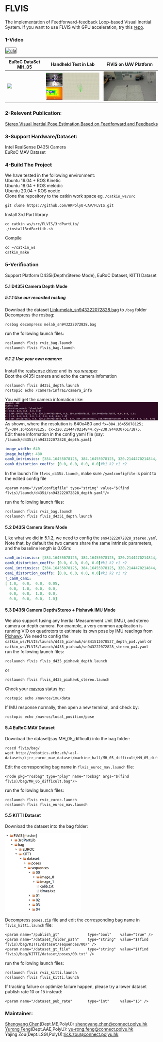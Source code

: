 #  FLVIS
The implementation of Feedforward-feedback Loop-based Visual Inertial System. If you want to use FLVIS with GPU acceleration, try this [repo](https://github.com/JazzyFeng/FLVIS-gpu).

### 1-Video
<a href="https://www.youtube.com/embed/U1GmOICc1Ac" target="_blank"><img src="http://img.youtube.com/vi/ljZWb2x6CRQ/0.jpg" 
alt="cla" width="480" height="300" border="1" /></a>

| EuRoC DataSet MH_05    | Handheld Test in Lab   | FlVIS on UAV Platform  |
| ---------------------- | ---------------------- |---------------------- |
| <img src="others/mh05_gif.gif" width="250">  | <img src="others/lab_gif.gif" width="250">  | <img src="others/uav_gif.gif" width="250">  |

### 2-Relevent Publication:
[Stereo Visual Inertial Pose Estimation Based on Feedforward and Feedbacks](https://ieeexplore.ieee.org/document/10155195)
### 3-Support Hardware/Dataset:
Intel RealSense D435i Camera <br />
EuRoC MAV Dataset
### 4-Build The Project
We have tested in the following environment: <br />
Ubuntu 16.04 + ROS Kinetic <br />
Ubuntu 18.04 + ROS melodic <br />
Ubuntu 20.04 + ROS noetic <br />
Clone the repository to the catkin work space eg. `/catkin_ws/src`
````
git clone https://github.com/HKPolyU-UAV/FLVIS.git
````
Install 3rd Part library
````
cd catkin_ws/src/FLVIS/3rdPartLib/
./install3rdPartLib.sh
````
Compile
````
cd ~/catkin_ws
catkin_make
````
### 5-Verification
Support Platform D435i(Depth/Stereo Mode), EuRoC Dataset, KITTI Dataset
#### 5.1 D435i Camera Depth Mode
##### 5.1.1 Use our recorded rosbag 
Download the dataset [Link-melab_sn943222072828.bag](https://drive.google.com/file/d/1kfOkQTt-i-Hd2M0FZa8Dia4_BweE-ttf/view?usp=sharing) to `/bag` folder <br />
Decompress the rosbag:
````
rosbag decompress melab_sn943222072828.bag
````
run the following launch files:
````
roslaunch flvis rviz_bag.launch
roslaunch flvis flvis_bag.launch
````
##### 5.1.2 Use your own camera:
Install the [realsense driver](https://github.com/IntelRealSense/librealsense) and its [ros wrapper](https://github.com/IntelRealSense/realsense-ros) <br />
Boot the d435i camera and echo the camera infomation
````
roslaunch flvis d435i_depth.launch
rostopic echo /camera/infra1/camera_info
````
You will get the camera infomation like:
<img src="others/camera_info.png">
As shown, where the resolution is 640x480 and `fx=384.16455078125; fy=384.16455078125; cx=320.2144470214844;cy=238.94403076171875.` <br />
Edit these information in the config yaml file (say: `/launch/d435i/sn943222072828_depth.yaml`):
```yaml
image_width: 640
image_height: 480
cam0_intrinsics: [384.16455078125, 384.16455078125, 320.2144470214844, 238.94403076171875]#fx fy cx cy
cam0_distortion_coeffs: [0.0, 0.0, 0.0, 0.0]#k1 k2 r1 r2
```
In the launch file `flvis_d435i.launch`, make sure `/yamlconfigfile` is point to the edited config file
````
<param name="/yamlconfigfile" type="string" value="$(find flvis)/launch/d435i/sn943222072828_depth.yaml"/>
````
run the following launch files:
````
roslaunch flvis rviz_bag.launch
roslaunch flvis flvis_d435i_depth.launch
````
#### 5.2 D435i Camera Stero Mode
Like what we did in 5.1.2, we need to config the `sn943222072828_stereo.yaml` <br />
Note that, by default the two camera share the same intrinsic parameters, and the baseline length is 0.05m:
```yaml
cam0_intrinsics: [384.16455078125, 384.16455078125, 320.2144470214844, 238.94403076171875]#fx fy cx cy
cam0_distortion_coeffs: [0.0, 0.0, 0.0, 0.0]#k1 k2 r1 r2
cam1_intrinsics: [384.16455078125, 384.16455078125, 320.2144470214844, 238.94403076171875]#fx fy cx cy
cam1_distortion_coeffs: [0.0, 0.0, 0.0, 0.0]#k1 k2 r1 r2
T_cam0_cam1:
[ 1.0,  0.0,  0.0,  0.05,
  0.0,  1.0,  0.0,  0.0,
  0.0,  0.0,  1.0,  0.0,
  0.0,  0.0,  0.0,  1.0]

```
#### 5.3 D435i Camera Depth/Stereo + Pixhawk IMU Mode
We also support fusing any Inertial Measurement Unit (IMU), and stereo camera or depth camera. For example, a very common application is running VIO on quadrotors to estimate its own pose by IMU readings from [Pixhawk](https://docs.px4.io/master/en/flight_controller/pixhawk4.html). We need to config the `catkin_ws/FLVIS/launch/d435_pixhawk/sn841512070537_depth_px4.yaml` or `catkin_ws/FLVIS/launch/d435_pixhawk/sn943222072828_stereo_px4.yaml` <br />
run the following launch files:
````
roslaunch flvis flvis_d435_pixhawk_depth.launch
````
or
````
roslaunch flvis flvis_d435_pixhawk_stereo.launch
````
Check your [mavros](http://wiki.ros.org/mavros) status by:
````
rostopic echo /mavros/imu/data
````
If IMU response normally, then open a new terminal, and check by:
````
rostopic echo /mavros/local_position/pose
````

#### 5.4 EuRoC MAV Dataset
Download the dataset(say MH_05_difficult) into the bag folder:
````
roscd flvis/bag/
wget http://robotics.ethz.ch/~asl-datasets/ijrr_euroc_mav_dataset/machine_hall/MH_05_difficult/MH_05_difficult.bag
````
Edit the corresponding bag name in `flvis_euroc_mav.launch` file:
````
<node pkg="rosbag" type="play" name="rosbag" args="$(find flvis)/bag/MH_05_difficult.bag"/>
````
run the following launch files:
````
roslaunch flvis rviz_euroc.launch
roslaunch flvis flvis_euroc_mav.launch
````

#### 5.5 KITTI Dataset
Download the dataset into the bag folder:

<img src="https://github.com/Ttoto/img_bed/blob/main/FLVIS/kitti_sc.png" width="250"> 

Decompress `poses.zip` file and edit the corresponding bag name in `flvis_kitti.launch` file:
````
<param name="/publish_gt"             type="bool"    value="true" />
<param name="/dataset_folder_path"    type="string"  value="$(find flvis)/bag/KITTI/dataset/sequences/00/" />
<param name="/dataset_gt_file"        type="string"  value="$(find flvis)/bag/KITTI/dataset/poses/00.txt" />
````
run the following launch files:
````
roslaunch flvis rviz_kitti.launch
roslaunch flvis flvis_kitti.launch
````
If tracking failure or optimize failure happen, please try a lower dataset publish rate 10 or 15 instead:
````
<param name="/dataset_pub_rate"       type="int"     value="15" />
````

### Maintainer:
[Shengyang Chen](https://www.polyu.edu.hk/researchgrp/cywen/index.php/en/people/alumni.html)(Dept.ME,PolyU): shengyang.chen@connect.polyu.hk <br />
[Yurong Feng](https://www.polyu.edu.hk/researchgrp/cywen/index.php/en/people/current-members.html)(Dept.AAE,PolyU): yu-rong.feng@connect.polyu.hk <br />
Yajing Zou(Dept.LSGI,PolyU):rick.zou@connect.polyu.hk
